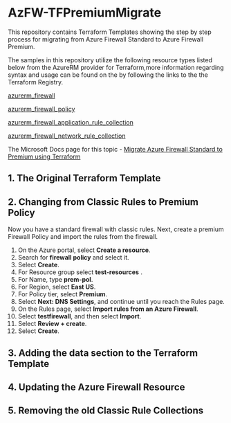 # AzFW-TFPremiumMigrate

This repository contains Terraform Templates showing the step by step process for migrating from Azure Firewall Standard to Azure Firewall Premium.

The samples in this repository utilize the following resource types listed below from the AzureRM provider for Terraform,more information regarding syntax and usage can be found on the by following the links to the the Terraform Registry. 

[azurerm_firewall](https://registry.terraform.io/providers/hashicorp/azurerm/latest/docs/resources/firewall)

[azurerm_firewall_policy](https://registry.terraform.io/providers/hashicorp/azurerm/latest/docs/resources/firewall_policy)

[azurerm_firewall_application_rule_collection](https://registry.terraform.io/providers/hashicorp/azurerm/latest/docs/resources/firewall_application_rule_collection)

[azurerm_firewall_network_rule_collection](https://registry.terraform.io/providers/hashicorp/azurerm/latest/docs/resources/firewall_network_rule_collection)


The Microsoft Docs page for this topic - [Migrate Azure Firewall Standard to Premium using Terraform](https://docs.microsoft.com/en-us/azure/developer/terraform/firewall-upgrade-premium)

## 1. The Original Terraform Template 
## 2. Changing from Classic Rules to Premium Policy 
Now you have a standard firewall with classic rules. Next, create a premium Firewall Policy and import the rules from the firewall.

1. On the Azure portal, select **Create a resource**.
1. Search for **firewall policy** and select it.
1. Select **Create**.
1. For Resource group select **test-resources** .
1. For Name, type **prem-pol**.
1. For Region, select **East US**.
1. For Policy tier, select **Premium**.
1. Select **Next: DNS Settings**, and continue until you reach the Rules page.
1. On the Rules page, select **Import rules from an Azure Firewall**.
1. Select **testfirewall**, and then select **Import**.
1. Select **Review + create**.
1. Select **Create**.

## 3. Adding the data section to the Terraform Template

## 4. Updating the Azure Firewall Resource

## 5. Removing the old Classic Rule Collections
